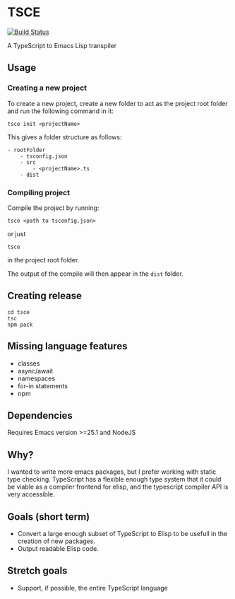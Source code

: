 # TSCE

[![Build Status](https://travis-ci.org/kristianhasselknippe/tsce.svg?branch=master)](https://travis-ci.org/kristianhasselknippe/tsce)

A TypeScript to Emacs Lisp transpiler

## Usage

### Creating a new project

To create a new project, create a new folder to act as the project root folder and run the following command in it:

```
tsce init <projectName>
```

This gives a folder structure as follows:

```
- rootFolder
    - tsconfig.json
    - src
        - <projectName>.ts
    - dist
```

### Compiling project

Compile the project by running:

```
tsce <path to tsconfig.json>
```

or just

```
tsce
```

in the project root folder.

The output of the compile will then appear in the `dist` folder.

## Creating release

```
cd tsce
tsc
npm pack
```

## Missing language features

- classes
- async/await
- namespaces
- for-in statements
- npm

## Dependencies

Requires Emacs version >=25.1 and NodeJS

## Why?

I wanted to write more emacs packages, but I prefer working with static type checking. TypeScript has a flexible enough type system that it could be viable as a compiler frontend for elisp, and the typescript compiler API is very accessible.


## Goals (short term)

- Convert a large enough subset of TypeScript to Elisp to be usefull in the creation of new packages.
- Output readable Elisp code.

## Stretch goals

- Support, if possible, the entire TypeScript language
